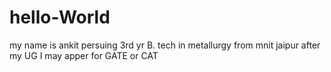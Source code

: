 # hello-World
my name is ankit persuing 3rd yr B. tech in metallurgy
from mnit jaipur
after my UG I may apper for GATE or CAT
